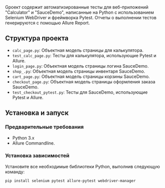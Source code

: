 Gроект содержит автоматизированные тесты для веб-приложений "Calculator" и "SauceDemo", написанные на Python с использованием Selenium WebDriver и фреймворка Pytest. 
Отчеты о выполнении тестов генерируются с помощью Allure Report.

## Структура проекта

* `calc_page.py`: Объектная модель страницы для калькулятора.
* `test_calc_page.py`: Тесты для калькулятора, использующие Pytest и Allure.
* `login_page.py`: Объектная модель страницы логина SauceDemo.
* `shop_.py`: Объектная модель страницы инвентаря SauceDemo.
* `cart_page.py`: Объектная модель страницы корзины SauceDemo.
* `checkout_page.py`: Объектная модель страницы оформления заказа SauceDemo.
* `test_checkout_pytest.py`: Тесты для SauceDemo, использующие Pytest и Allure.

## Установка и запуск

### Предварительные требования

* Python 3.x
* Allure Commandline.
### Установка зависимостей

Установите все необходимые библиотеки Python, выполнив следующую команду:

```bash
pip install selenium pytest allure-pytest webdriver-manager